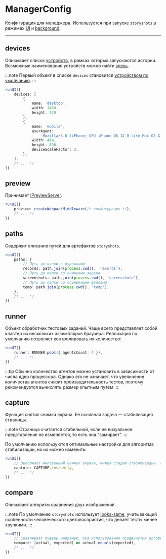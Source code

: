 # ManagerConfig

Конфигурация для менеджера. Используется при запуске `storyshots` в режимах [UI](/API/manager/runUI) и [background](/API/manager/runInBackground).

---

## devices

Описывает список [устройств](/API/story-elements/device), в рамках которых запускаются истории. Возможные наименования устройств можно
найти [здесь](https://github.com/microsoft/playwright/blob/main/packages/playwright-core/src/server/deviceDescriptorsSource.json).

:::note
Первый объект в списке `devices` становится [устройством по умолчанию](/ui/#запуск).
:::

```ts
runUI({
    devices: [
        {
            name: 'desktop',
            width: 1480,
            height: 920
        },
        {
            name: 'mobile',
            userAgent:
                'Mozilla/5.0 (iPhone; CPU iPhone OS 12_0 like Mac OS X) AppleWebKit/605.1.15 (KHTML, like Gecko) Version/12.0 Mobile/15E148 Safari/604.1',
            width: 414,
            height: 896,
            deviceScaleFactor: 3,
        },
    ],
    /* ... */
})
```

## preview

Принимает [IPreviewServer](/architecture/scheme#ipreviewserver).

```ts
runUI({
    preview: createWebpackMiddleware(/* конфигурация */),
    /* ... */
})
```

## paths

Содержит описание путей для артефактов `storyshots`.

```ts
runUI({
    paths: {
        // Путь до папки с журналами
        records: path.join(process.cwd(), 'records'),
        // Путь до папки со снимками экрана
        screenshots: path.join(process.cwd(), 'screenshots'),
        // Путь до папки со служебными файлами
        temp: path.join(process.cwd(), 'temp'),
    },
    /* ... */
})
```

## runner

Объект обработчик тестовых заданий. Чаще всего представляет собой кластер из нескольких экземпляров браузера. Реализация
по умолчанию позволяет контролировать их количество:

```ts
runUI({
    runner: RUNNER.pool({ agentsCount: 4 }),
    /* ... */
})
```

:::tip
Обычно количество агентов можно установить в зависимости от числа ядер процессора. Однако это не означает, что
увеличение количества агентов снизит производительность тестов, поэтому рекомендуется вычислять размер опытным путём.
:::

## capture

Функция снятия снимка экрана. Её основная задача — стабилизация страницы.

:::note
Страница считается стабильной, если её визуальное представление не изменяется, то есть она "замирает".
:::

По умолчанию используются оптимальные настройки для алгоритма стабилизации, но их можно изменить:

```ts
runUI({
    // Выполняет мнговенный снимок экрана, минуя стадию стабилизации. (Не рекомендуется для большинства сценариев)
    capture: CAPTURE.instantly,
    /* ... */
})
```

## compare

Описывает алгоритм сравнения двух изображений.

:::note
По умолчанию `storyshots` использует [looks-same](https://github.com/gemini-testing/looks-same), учитывающий особенности
человеческого цветовосприятия, что делает тесты менее хрупкими.
:::

```ts
runUI({
    // Сравнивает буферы напрямую, без использования продвинутых алгоритмов. (Не рекомендуется для большинства сценариев)
    compare: (actual, expected) => actual.equals(expected),
    /* ... */
})
```
